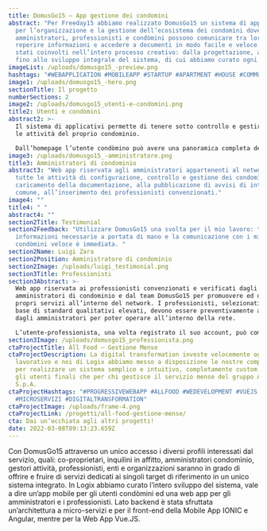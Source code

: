 ```yaml
---
title: DomusGo15 – App gestione dei condomini
abstract: "Per Freeday15 abbiamo realizzato DomusGo15 un sistema di applicativi
  per l’organizzazione e la gestione dell’ecosistema dei condomìni dove
  amministratori, professionisti e condòmini possono comunicare tra loro,
  reperire informazioni e accedere a documenti in modo facile e veloce. Siamo
  stati coinvolti nell’intero processo creativo: dalla progettazione, al design,
  fino allo sviluppo integrale del sistema, di cui abbiamo curato ogni aspetto."
imageList: /uploads/domusgo15_-preview.png
hashtags: "#WEBAPPLICATION #MOBILEAPP #STARTUP #APARTMENT #HOUSE #COMMUNITY "
image1: /uploads/domusgo15_-hero.png
sectionTitle: Il progetto
numberSections: 2
image2: /uploads/domusgo15_utenti-e-condomini.png
title2: Utenti e condòmini
abstract2: >-
  Il sistema di applicativi permette di tenere sotto controllo e gestire tutte
  le attività del proprio condominio. 

  Dall’homepage l’utente condòmino può avere una panoramica completa dell’attività condominiale: consultare documenti e avvisi caricati dal proprio amministratore, visualizzare l’area marketplace dedicata all’offerta di servizi professionali, consultare le richieste fatte ai professionisti, accettare o rifiutare i preventivi ricevuti.
image3: /uploads/domusgo15_-amministratore.png
title3: Amministratori di condominio
abstract3: "Web app riservata agli amministratori appartenenti al network per
  tutte le attività di configurazione, controllo e gestione dei condomìni: dal
  caricamento della documentazione, alla pubblicazione di avvisi di interesse
  comune, all’inserimento dei professionisti convenzionati."
image4: ""
title4: " "
abstract4: ""
section2Title: Testimonial
section2Feedback: "Utilizzare DomusGo15 una svolta per il mio lavoro: tutte le
  informazioni necessarie a portata di mano e la comunicazione con i miei
  condòmini veloce è immediata. "
section2Name: Luigi Zara
section2Position: Amministratore di condominio
section2Image: /uploads/luigi_testimonial.png
section3Title: Professionisti
section3Abstract: >-
  Web app riservata ai professionisti convenzionati e verificati dagli
  amministratori di condominio e dal team DomusGo15 per promuovere ed offrire i
  propri servizi all’interno del network. I professionisti, selezionati sulla
  base di standard qualitativi elevati, devono essere preventivamente approvati
  dagli amministratori per poter operare all’interno della rete.

  L’utente-professionista, una volta registrato il suo account, può compilare la propria scheda profilo visibile ai condomìni, descrivere le proprie attività, approfondire i servizi offerti, proporre sconti e promozioni e fornire preventivi.
section3Image: /uploads/domusgo15_professionista.png
ctaProjectTitle: All Food – Gestione Mense
ctaProjectDescription: La digital transformation investe velocemente ogni ambito
  lavorativo e noi di Logix abbiamo messo a disposizione le nostre competenze
  per realizzare un sistema semplice e intuitivo, completamente custom, sia per
  gli utenti finali che per chi gestisce il servizio mense del gruppo All Food
  S.p.A.
ctaProjectHashtags: "#PROGRESSIVEWEBAPP #ALLFOOD #WEDEVELOPMENT #VUEJS
  #MICROSERVIZI #DIGITALTRANSFORMATION"
ctaProjectImage: /uploads/frame-4.png
ctaProjectLink: /progetti/all-food-gestione-mense/
cta: Dai un’occhiata agli altri progetti!
date: 2022-03-08T09:13:23.659Z
---
```

Con DomusGo15 attraverso un unico accesso i diversi profili interessati dal servizio, quali: co-proprietari, inquilini in affitto, amministratori condomìnio, gestori attività, professionisti, enti e organizzazioni saranno in grado di offrire e fruire di servizi dedicati ai singoli target di riferimento in un unico sistema integrato.
In Logix abbiamo curato l’intero sviluppo del sistema, vale a dire un’app mobile per gli utenti condòmini ed una web app per gli amministratori e i professionisti.
Lato backend è stata sfruttata un’architettura a micro-servizi e per il front-end della Mobile App IONIC e Angular, mentre per la Web App Vue.JS.